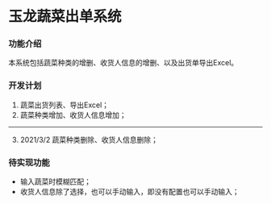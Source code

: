 # 玉龙蔬菜出单系统

### 功能介绍
本系统包括蔬菜种类的增删、收货人信息的增删、以及出货单导出Excel。

### 开发计划
1. 蔬菜出货列表、导出Excel；
2. 蔬菜种类增加、收货人信息增加；
---
3. 2021/3/2 蔬菜种类删除、收货人信息删除；

### 待实现功能
- 输入蔬菜时模糊匹配；
- 收货人信息除了选择，也可以手动输入，即没有配置也可以手动输入；